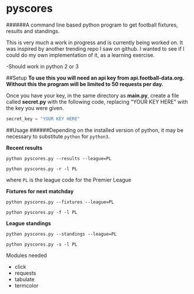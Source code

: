 # pyscores
######A command line based python program to get football fixtures, results and standings.

This is very much a work in progress and is currently being worked on. It was inspired by another trending repo I saw on github. I wanted to see if I could do my own implementation of it, as a learning exercise.

-Should work in python 2 or 3

##Setup
**To use this you will need an api key from api.football-data.org. Without this the program will be limited to 50 requests per day.**

Once you have your key, in the same directory as __main.py__, create a file called __secret.py__ with the following code, replacing "YOUR KEY HERE" with the key you were given.
```python
secret_key = "YOUR KEY HERE"
```
##Usage
######Depending on the installed version of python, it may be necessary to substitute `python` for `python3`.

**Recent results**
```
python pyscores.py --results --league=PL
```
```
python pyscores.py -r -l PL
```
where ` PL ` is the league code for the Premier League

**Fixtures for next matchday**
```
python pyscores.py --fixtures --league=PL
```
```
python pyscores.py -f -l PL
```

**League standings**
```
python pyscores.py --standings --league=PL
```
```
python pyscores.py -s -l PL
```

Modules needed
* click
* requests
* tabulate
* termcolor
